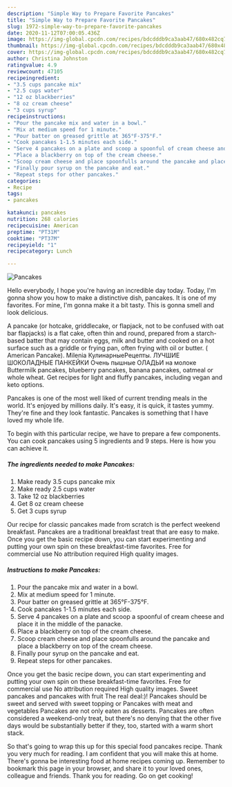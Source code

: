 ```yaml
---
description: "Simple Way to Prepare Favorite Pancakes"
title: "Simple Way to Prepare Favorite Pancakes"
slug: 1972-simple-way-to-prepare-favorite-pancakes
date: 2020-11-12T07:00:05.436Z
image: https://img-global.cpcdn.com/recipes/bdcdddb9ca3aab47/680x482cq70/pancakes-recipe-main-photo.jpg
thumbnail: https://img-global.cpcdn.com/recipes/bdcdddb9ca3aab47/680x482cq70/pancakes-recipe-main-photo.jpg
cover: https://img-global.cpcdn.com/recipes/bdcdddb9ca3aab47/680x482cq70/pancakes-recipe-main-photo.jpg
author: Christina Johnston
ratingvalue: 4.9
reviewcount: 47105
recipeingredient:
- "3.5 cups pancake mix"
- "2.5 cups water"
- "12 oz blackberries"
- "8 oz cream cheese"
- "3 cups syrup"
recipeinstructions:
- "Pour the pancake mix and water in a bowl."
- "Mix at medium speed for 1 minute."
- "Pour batter on greased grittle at 365°F-375°F."
- "Cook pancakes 1-1.5 minutes each side."
- "Serve 4 pancakes on a plate and scoop a spoonful of cream cheese and place it in the middle of the panacke."
- "Place a blackberry on top of the cream cheese."
- "Scoop cream cheese and place spoonfulls around the pancake and place a blackberry on top of the cream cheese."
- "Finally pour syrup on the pancake and eat."
- "Repeat steps for other pancakes."
categories:
- Recipe
tags:
- pancakes

katakunci: pancakes 
nutrition: 268 calories
recipecuisine: American
preptime: "PT31M"
cooktime: "PT37M"
recipeyield: "1"
recipecategory: Lunch

---
```



![Pancakes](https://img-global.cpcdn.com/recipes/bdcdddb9ca3aab47/680x482cq70/pancakes-recipe-main-photo.jpg)

Hello everybody, I hope you're having an incredible day today. Today, I'm gonna show you how to make a distinctive dish, pancakes. It is one of my favorites. For mine, I'm gonna make it a bit tasty. This is gonna smell and look delicious.

A pancake (or hotcake, griddlecake, or flapjack, not to be confused with oat bar flapjacks) is a flat cake, often thin and round, prepared from a starch-based batter that may contain eggs, milk and butter and cooked on a hot surface such as a griddle or frying pan, often frying with oil or butter. ( American Pancake). Milenia КулинарныеPецепты. ЛУЧШИЕ ШОКОЛАДНЫЕ ПАНКЕЙКИ Очень пышные ОЛАДЬИ на молоке Buttermilk pancakes, blueberry pancakes, banana pancakes, oatmeal or whole wheat. Get recipes for light and fluffy pancakes, including vegan and keto options.

Pancakes is one of the most well liked of current trending meals in the world. It's enjoyed by millions daily. It's easy, it is quick, it tastes yummy. They're fine and they look fantastic. Pancakes is something that I have loved my whole life.


To begin with this particular recipe, we have to prepare a few components. You can cook pancakes using 5 ingredients and 9 steps. Here is how you can achieve it.

<!--inarticleads1-->

##### The ingredients needed to make Pancakes:

1. Make ready 3.5 cups pancake mix
1. Make ready 2.5 cups water
1. Take 12 oz blackberries
1. Get 8 oz cream cheese
1. Get 3 cups syrup


Our recipe for classic pancakes made from scratch is the perfect weekend breakfast. Pancakes are a traditional breakfast treat that are easy to make. Once you get the basic recipe down, you can start experimenting and putting your own spin on these breakfast-time favorites. Free for commercial use No attribution required High quality images. 

<!--inarticleads2-->

##### Instructions to make Pancakes:

1. Pour the pancake mix and water in a bowl.
1. Mix at medium speed for 1 minute.
1. Pour batter on greased grittle at 365°F-375°F.
1. Cook pancakes 1-1.5 minutes each side.
1. Serve 4 pancakes on a plate and scoop a spoonful of cream cheese and place it in the middle of the panacke.
1. Place a blackberry on top of the cream cheese.
1. Scoop cream cheese and place spoonfulls around the pancake and place a blackberry on top of the cream cheese.
1. Finally pour syrup on the pancake and eat.
1. Repeat steps for other pancakes.


Once you get the basic recipe down, you can start experimenting and putting your own spin on these breakfast-time favorites. Free for commercial use No attribution required High quality images. Sweet pancakes and pancakes with fruit The real deal:)! Pancakes should be sweet and served with sweet topping or Pancakes with meat and vegetables Pancakes are not only eaten as desserts. Pancakes are often considered a weekend-only treat, but there&#39;s no denying that the other five days would be substantially better if they, too, started with a warm short stack. 

So that's going to wrap this up for this special food pancakes recipe. Thank you very much for reading. I am confident that you will make this at home. There's gonna be interesting food at home recipes coming up. Remember to bookmark this page in your browser, and share it to your loved ones, colleague and friends. Thank you for reading. Go on get cooking!
